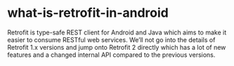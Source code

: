 # what-is-retrofit-in-android
Retrofit is type-safe REST client for Android and Java which aims to make it easier to consume RESTful web services. We’ll not go into the details of Retrofit 1.x versions and jump onto Retrofit 2 directly which has a lot of new features and a changed internal API compared to the previous versions.
